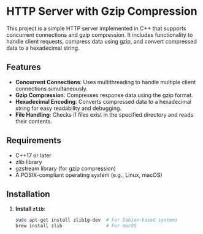 # HTTP Server with Gzip Compression

This project is a simple HTTP server implemented in C++ that supports concurrent connections and gzip compression. It includes functionality to handle client requests, compress data using gzip, and convert compressed data to a hexadecimal string.

## Features

- **Concurrent Connections**: Uses multithreading to handle multiple client connections simultaneously.
- **Gzip Compression**: Compresses response data using the gzip format.
- **Hexadecimal Encoding**: Converts compressed data to a hexadecimal string for easy readability and debugging.
- **File Handling**: Checks if files exist in the specified directory and reads their contents.

## Requirements

- C++17 or later
- zlib library
- gzstream library (for gzip compression)
- A POSIX-compliant operating system (e.g., Linux, macOS)

## Installation

1. **Install `zlib`**:
   ```sh
   sudo apt-get install zlib1g-dev  # For Debian-based systems
   brew install zlib                # For macOS
